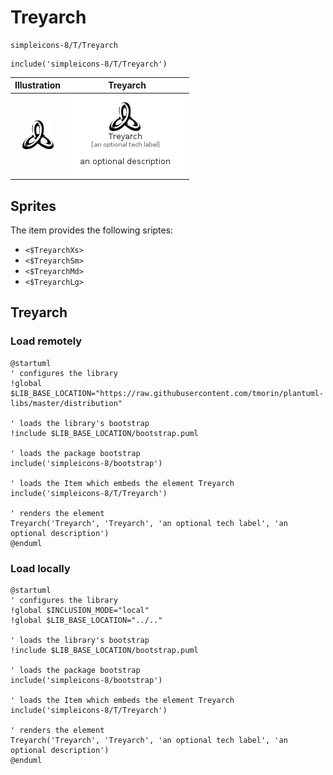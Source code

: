 # Treyarch


```text
simpleicons-8/T/Treyarch
```

```text
include('simpleicons-8/T/Treyarch')
```



| Illustration | Treyarch |
| :---: | :---: |
| ![illustration for Illustration](../../simpleicons-8/T/Treyarch.png) | ![illustration for Treyarch](../../simpleicons-8/T/Treyarch.Local.png) |



## Sprites
The item provides the following sriptes:

- `<$TreyarchXs>`
- `<$TreyarchSm>`
- `<$TreyarchMd>`
- `<$TreyarchLg>`





## Treyarch

### Load remotely
```plantuml
@startuml
' configures the library
!global $LIB_BASE_LOCATION="https://raw.githubusercontent.com/tmorin/plantuml-libs/master/distribution"

' loads the library's bootstrap
!include $LIB_BASE_LOCATION/bootstrap.puml

' loads the package bootstrap
include('simpleicons-8/bootstrap')

' loads the Item which embeds the element Treyarch
include('simpleicons-8/T/Treyarch')

' renders the element
Treyarch('Treyarch', 'Treyarch', 'an optional tech label', 'an optional description')
@enduml
```

### Load locally
```plantuml
@startuml
' configures the library
!global $INCLUSION_MODE="local"
!global $LIB_BASE_LOCATION="../.."

' loads the library's bootstrap
!include $LIB_BASE_LOCATION/bootstrap.puml

' loads the package bootstrap
include('simpleicons-8/bootstrap')

' loads the Item which embeds the element Treyarch
include('simpleicons-8/T/Treyarch')

' renders the element
Treyarch('Treyarch', 'Treyarch', 'an optional tech label', 'an optional description')
@enduml
```

